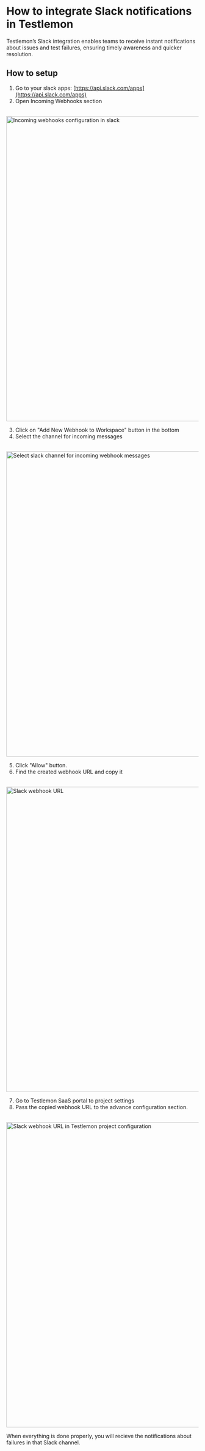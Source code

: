 # How to integrate Slack notifications in Testlemon

Testlemon’s Slack integration enables teams to receive instant notifications about issues and test failures, ensuring timely awareness and quicker resolution.

## How to setup

1. Go to your slack apps: [https://api.slack.com/apps](https://api.slack.com/apps)
2. Open Incoming Webhooks section
<br/>
<img src="/images/integrations/slack/slack-1.png" alt="Incoming webhooks configuration in slack" width="800"/>

3. Click on "Add New Webhook to Workspace" button in the bottom
4. Select the channel for incoming messages
<br/>
<img src="/images/integrations/slack/slack-2.png" alt="Select slack channel for incoming webhook messages" width="800"/>

5. Click "Allow" button.
6. Find the created webhook URL and copy it
<br/>
<img src="/images/integrations/slack/slack-3.png" alt="Slack webhook URL" width="800"/>

7. Go to Testlemon SaaS portal to project settings
8. Pass the copied webhook URL to the advance configuration section.
<br/>
<img src="/images/integrations/slack/slack-4.png" alt="Slack webhook URL in Testlemon project configuration" width="800"/>

When everything is done properly, you will recieve the notifications about failures in that Slack channel.